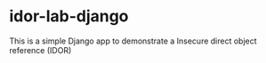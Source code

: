 # idor-lab-django
This is a simple Django app to demonstrate a Insecure direct object reference (IDOR)
